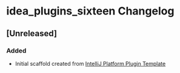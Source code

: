 <!-- Keep a Changelog guide -> https://keepachangelog.com -->

# idea_plugins_sixteen Changelog

## [Unreleased]
### Added
- Initial scaffold created from [IntelliJ Platform Plugin Template](https://github.com/JetBrains/intellij-platform-plugin-template)
